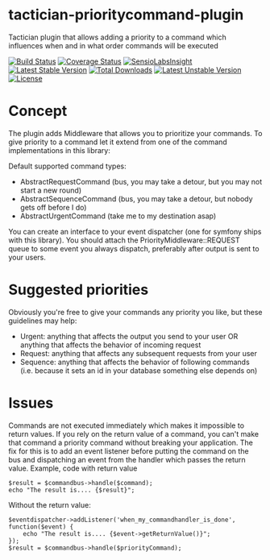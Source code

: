 # tactician-prioritycommand-plugin
Tactician plugin that allows adding a priority to a command which influences when and in what order commands will be executed

[![Build Status](https://travis-ci.org/ConnectHolland/tactician-prioritycommand-plugin.svg?branch=master)](https://travis-ci.org/ConnectHolland/tactician-prioritycommand-plugin)
[![Coverage Status](https://coveralls.io/repos/RonRademaker/tactician-prioritycommand-plugin/badge.svg?branch=master&service=github)](https://coveralls.io/github/RonRademaker/tactician-prioritycommand-plugin?branch=master)
[![SensioLabsInsight](https://insight.sensiolabs.com/projects/3e8f0f6d-43d3-4761-ae75-14461264b8df/mini.png)](https://insight.sensiolabs.com/projects/3e8f0f6d-43d3-4761-ae75-14461264b8df)
[![Latest Stable Version](https://poser.pugx.org/connectholland/tactician-prioritycommand-plugin/v/stable)](https://packagist.org/packages/connectholland/tactician-prioritycommand-plugin)
[![Total Downloads](https://poser.pugx.org/connectholland/tactician-prioritycommand-plugin/downloads)](https://packagist.org/packages/connectholland/tactician-prioritycommand-plugin)
[![Latest Unstable Version](https://poser.pugx.org/connectholland/tactician-prioritycommand-plugin/v/unstable)](https://packagist.org/packages/connectholland/tactician-prioritycommand-plugin)
[![License](https://poser.pugx.org/connectholland/tactician-prioritycommand-plugin/license)](https://packagist.org/packages/connectholland/tactician-prioritycommand-plugin)

# Concept
The plugin adds Middleware that allows you to prioritize your commands. To give priority to a command let it extend from one of the command implementations in this library:

Default supported command types:
- AbstractRequestCommand (bus, you may take a detour, but you may not start a new round)
- AbstractSequenceCommand (bus, you may take a detour, but nobody gets off before I do)
- AbstractUrgentCommand (take me to my destination asap)

You can create an interface to your event dispatcher (one for symfony ships with this library). You should attach the PriorityMiddleware::REQUEST queue to some event you always dispatch, preferably after output is sent to your users.

# Suggested priorities
Obviously you're free to give your commands any priority you like, but these guidelines may help:

- Urgent: anything that affects the output you send to your user OR anything that affects the behavior of incoming request
- Request: anything that affects any subsequent requests from your user
- Sequence: anything that affects the behavior of following commands (i.e. because it sets an id in your database something else depends on)

# Issues
Commands are not executed immediately which makes it impossible to return values. If you rely on the return value of a command, you can't make that command a priority command without breaking your application. The fix for this is to add an event listener before putting the command on the bus and dispatching an event from the handler which passes the return value.
Example, code with return value

```
$result = $commandbus->handle($command);
echo "The result is.... {$result}";
```

Without the return value:

```
$eventdispatcher->addListener('when_my_commandhandler_is_done', function($event) {
    echo "The result is.... {$event->getReturnValue()}";
});
$result = $commandbus->handle($priorityCommand);
```
